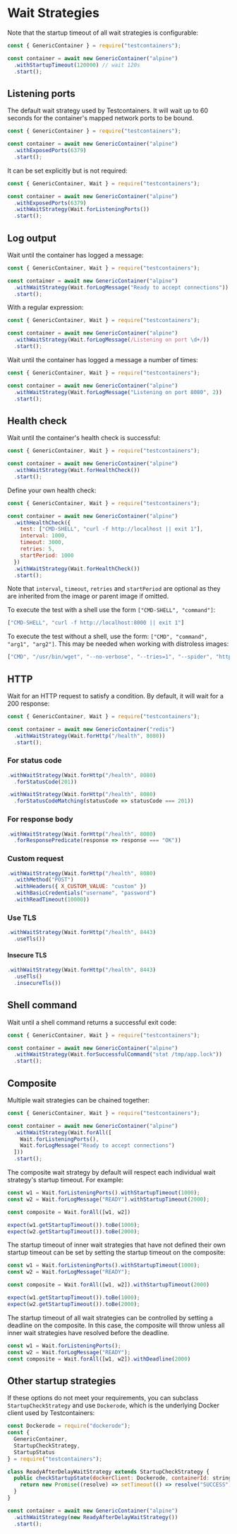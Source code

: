 # Wait Strategies

Note that the startup timeout of all wait strategies is configurable:

```javascript
const { GenericContainer } = require("testcontainers");

const container = await new GenericContainer("alpine")
  .withStartupTimeout(120000) // wait 120s
  .start();
```

## Listening ports

The default wait strategy used by Testcontainers. It will wait up to 60 seconds for the container's mapped network ports to be bound.

```javascript
const { GenericContainer } = require("testcontainers");

const container = await new GenericContainer("alpine")
  .withExposedPorts(6379)
  .start();
```

It can be set explicitly but is not required:

```javascript
const { GenericContainer, Wait } = require("testcontainers");

const container = await new GenericContainer("alpine")
  .withExposedPorts(6379)
  .withWaitStrategy(Wait.forListeningPorts())
  .start();
```

## Log output

Wait until the container has logged a message:

```javascript
const { GenericContainer, Wait } = require("testcontainers");

const container = await new GenericContainer("alpine")
  .withWaitStrategy(Wait.forLogMessage("Ready to accept connections"))
  .start();
```

With a regular expression:

```javascript
const { GenericContainer, Wait } = require("testcontainers");

const container = await new GenericContainer("alpine")
  .withWaitStrategy(Wait.forLogMessage(/Listening on port \d+/))
  .start();
```

Wait until the container has logged a message a number of times:

```javascript
const { GenericContainer, Wait } = require("testcontainers");

const container = await new GenericContainer("alpine")
  .withWaitStrategy(Wait.forLogMessage("Listening on port 8080", 2))
  .start();
```

## Health check

Wait until the container's health check is successful:

```javascript
const { GenericContainer, Wait } = require("testcontainers");

const container = await new GenericContainer("alpine")
  .withWaitStrategy(Wait.forHealthCheck())
  .start();
```

Define your own health check:

```javascript
const { GenericContainer, Wait } = require("testcontainers");

const container = await new GenericContainer("alpine")
  .withHealthCheck({
    test: ["CMD-SHELL", "curl -f http://localhost || exit 1"],
    interval: 1000,
    timeout: 3000,
    retries: 5,
    startPeriod: 1000
  })
  .withWaitStrategy(Wait.forHealthCheck())
  .start();
```

Note that `interval`, `timeout`, `retries` and `startPeriod` are optional as they are inherited from the image or parent image if omitted.

To execute the test with a shell use the form `["CMD-SHELL", "command"]`:

```javascript
["CMD-SHELL", "curl -f http://localhost:8000 || exit 1"]
```

To execute the test without a shell, use the form: `["CMD", "command", "arg1", "arg2"]`. This may be needed when working with distroless images:

```javascript
["CMD", "/usr/bin/wget", "--no-verbose", "--tries=1", "--spider", "http://localhost:8080/hello-world"]
```

## HTTP

Wait for an HTTP request to satisfy a condition. By default, it will wait for a 200 response:

```javascript
const { GenericContainer, Wait } = require("testcontainers");

const container = await new GenericContainer("redis")
  .withWaitStrategy(Wait.forHttp("/health", 8080))
  .start();
```

### For status code

```javascript
.withWaitStrategy(Wait.forHttp("/health", 8080)
  .forStatusCode(201))

.withWaitStrategy(Wait.forHttp("/health", 8080)
  .forStatusCodeMatching(statusCode => statusCode === 201))
```

### For response body

```javascript
.withWaitStrategy(Wait.forHttp("/health", 8080)
  .forResponsePredicate(response => response === "OK"))
```

### Custom request

```javascript
.withWaitStrategy(Wait.forHttp("/health", 8080)
  .withMethod("POST")
  .withHeaders({ X_CUSTOM_VALUE: "custom" })
  .withBasicCredentials("username", "password")
  .withReadTimeout(10000))
```

### Use TLS

```javascript
.withWaitStrategy(Wait.forHttp("/health", 8443)
  .useTls())
```

#### Insecure TLS

```javascript
.withWaitStrategy(Wait.forHttp("/health", 8443)
  .useTls()
  .insecureTls())
```

## Shell command

Wait until a shell command returns a successful exit code:

```javascript
const { GenericContainer, Wait } = require("testcontainers");

const container = await new GenericContainer("alpine")
  .withWaitStrategy(Wait.forSuccessfulCommand("stat /tmp/app.lock"))
  .start();
```

## Composite

Multiple wait strategies can be chained together:

```javascript
const { GenericContainer, Wait } = require("testcontainers");

const container = await new GenericContainer("alpine")
  .withWaitStrategy(Wait.forAll([
    Wait.forListeningPorts(),
    Wait.forLogMessage("Ready to accept connections")
  ]))
  .start();
```

The composite wait strategy by default will respect each individual wait strategy's startup timeout. For example:

```javascript
const w1 = Wait.forListeningPorts().withStartupTimeout(1000);
const w2 = Wait.forLogMessage("READY").withStartupTimeout(2000);

const composite = Wait.forAll([w1, w2])

expect(w1.getStartupTimeout()).toBe(1000);
expect(w2.getStartupTimeout()).toBe(2000);
```

The startup timeout of inner wait strategies that have not defined their own startup timeout can be set by setting the startup timeout on the composite:

```javascript
const w1 = Wait.forListeningPorts().withStartupTimeout(1000);
const w2 = Wait.forLogMessage("READY");

const composite = Wait.forAll([w1, w2]).withStartupTimeout(2000)

expect(w1.getStartupTimeout()).toBe(1000);
expect(w2.getStartupTimeout()).toBe(2000);
```

The startup timeout of all wait strategies can be controlled by setting a deadline on the composite. In this case, the composite will throw unless all inner wait strategies have resolved before the deadline.

```javascript
const w1 = Wait.forListeningPorts();
const w2 = Wait.forLogMessage("READY");
const composite = Wait.forAll([w1, w2]).withDeadline(2000)
```

## Other startup strategies

If these options do not meet your requirements, you can subclass `StartupCheckStrategy` and use `Dockerode`, which is the underlying Docker client used by Testcontainers:

```javascript
const Dockerode = require("dockerode");
const { 
  GenericContainer, 
  StartupCheckStrategy,
  StartupStatus
} = require("testcontainers");

class ReadyAfterDelayWaitStrategy extends StartupCheckStrategy {
  public checkStartupState(dockerClient: Dockerode, containerId: string): Promise<StartupStatus> {
    return new Promise((resolve) => setTimeout(() => resolve("SUCCESS"), 3000));
  }
}

const container = await new GenericContainer("alpine")
  .withWaitStrategy(new ReadyAfterDelayWaitStrategy())
  .start();
```
